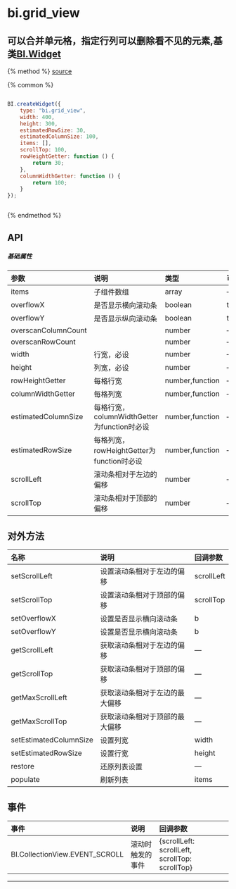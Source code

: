 # bi.grid_view

## 可以合并单元格，指定行列可以删除看不见的元素,基类[BI.Widget](/core/widget.md)

{% method %}
[source](https://jsfiddle.net/fineui/fkntzLq5/)

{% common %}
```javascript

BI.createWidget({
    type: "bi.grid_view",
    width: 400,
    height: 300,
    estimatedRowSize: 30,
    estimatedColumnSize: 100,
    items: [],
    scrollTop: 100,
    rowHeightGetter: function () {
        return 30;
    },
    columnWidthGetter: function () {
        return 100;
    }
});



```

{% endmethod %}

## API
##### 基础属性
| 参数    | 说明           | 类型  | 可选值 | 默认值
| :------ |:-------------  | :-----| :----|:----
| items | 子组件数组 | array | —  | [ ] |
| overflowX | 是否显示横向滚动条| boolean | true,false | true |
| overflowY | 是否显示纵向滚动条 | boolean | true,false | true |
| overscanColumnCount| | number|— | 0 |
| overscanRowCount| | number | — | 0 |
| width | 行宽，必设 |number| — | —  |
| height | 列宽，必设 | number | —| — |
| rowHeightGetter| 每格行宽 |number,function | —| function  |
| columnWidthGetter| 每格列宽 | number,function |— | function |
| estimatedColumnSize| 每格行宽，columnWidthGetter为function时必设 |number,function |— | function  |
| estimatedRowSize | 每格列宽，rowHeightGetter为function时必设 | number,function | —| function |
| scrollLeft | 滚动条相对于左边的偏移 | number | — | 0 |
| scrollTop |  滚动条相对于顶部的偏移 | number |  —|0 |




## 对外方法
| 名称     | 说明                           |  回调参数     
| :------ |:-------------                  | :-----   
| setScrollLeft | 设置滚动条相对于左边的偏移 | scrollLeft|
| setScrollTop | 设置滚动条相对于顶部的偏移 | scrollTop |
| setOverflowX | 设置是否显示横向滚动条 | b |
| setOverflowY | 设置是否显示横向滚动条 | b|
| getScrollLeft | 获取滚动条相对于左边的偏移 | —|
| getScrollTop | 获取滚动条相对于顶部的偏移 | — |
| getMaxScrollLeft | 获取滚动条相对于左边的最大偏移 | — |
| getMaxScrollTop | 获取滚动条相对于顶部的最大偏移 |—|
| setEstimatedColumnSize | 设置列宽 |width|
| setEstimatedRowSize | 设置行宽 | height |
| restore | 还原列表设置 | — |
| populate | 刷新列表 | items |

## 事件
| 事件     | 说明                           |  回调参数
| :------ |:------------- |:----------|
|BI.CollectionView.EVENT_SCROLL|    滚动时触发的事件 | {scrollLeft: scrollLeft, scrollTop: scrollTop} |


---


